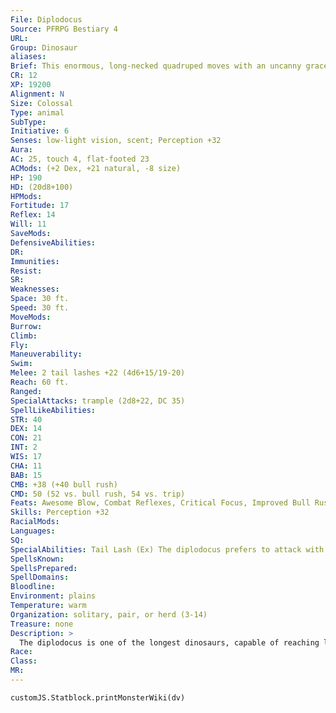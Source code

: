 ```yaml
---
File: Diplodocus
Source: PFRPG Bestiary 4
URL: 
Group: Dinosaur
aliases: 
Brief: This enormous, long-necked quadruped moves with an uncanny grace, holding its lengthy, whiplike tail out level behind it.
CR: 12
XP: 19200
Alignment: N
Size: Colossal
Type: animal
SubType: 
Initiative: 6
Senses: low-light vision, scent; Perception +32
Aura: 
AC: 25, touch 4, flat-footed 23
ACMods: (+2 Dex, +21 natural, -8 size)
HP: 190
HD: (20d8+100)
HPMods: 
Fortitude: 17
Reflex: 14
Will: 11
SaveMods: 
DefensiveAbilities: 
DR: 
Immunities: 
Resist: 
SR: 
Weaknesses: 
Space: 30 ft.
Speed: 30 ft.
MoveMods: 
Burrow: 
Climb: 
Fly: 
Maneuverability: 
Swim: 
Melee: 2 tail lashes +22 (4d6+15/19-20)
Reach: 60 ft.
Ranged: 
SpecialAttacks: trample (2d8+22, DC 35)
SpellLikeAbilities: 
STR: 40
DEX: 14
CON: 21
INT: 2
WIS: 17
CHA: 11
BAB: 15
CMB: +38 (+40 bull rush)
CMD: 50 (52 vs. bull rush, 54 vs. trip)
Feats: Awesome Blow, Combat Reflexes, Critical Focus, Improved Bull Rush, Improved Critical (tail lash), Improved Initiative, Iron Will, Power Attack, Skill Focus (Perception), Staggering Critical
Skills: Perception +32
RacialMods: 
Languages: 
SQ: 
SpecialAbilities: Tail Lash (Ex) The diplodocus prefers to attack with its tail. The dinosaur can snap its incredibly long tail with surprising speed like an enormous whip-this is a primary attack that deals bludgeoning and slashing damage. A diplodocus can make two separate attacks with its tail lash as a full-attack action.
SpellsKnown: 
SpellsPrepared: 
SpellDomains: 
Bloodline: 
Environment: plains
Temperature: warm
Organization: solitary, pair, or herd (3-14)
Treasure: none
Description: >
  The diplodocus is one of the longest dinosaurs, capable of reaching lengths of 100 feet or more. Much of this length is taken up by the diplodocus's tremendously powerful whiplike tail, a devastating weapon capable of striking at a considerable range.  Diplodocus Companions  Starting Statistics: Size Medium; Speed 30 ft.; AC +6 natural armor; Attack tail (1d8); Ability Scores Str 10, Dex 14, Con 10, Int 2, Wis 12, Cha 10; SQ low-light vision, scent.  7th-level Advancement: Size Large; AC +3 natural armor; Attack tail (2d6); Ability Scores Str +6, Con +4; SQ tail lash.
Race: 
Class: 
MR: 
---
```

```dataviewjs
customJS.Statblock.printMonsterWiki(dv)
```
